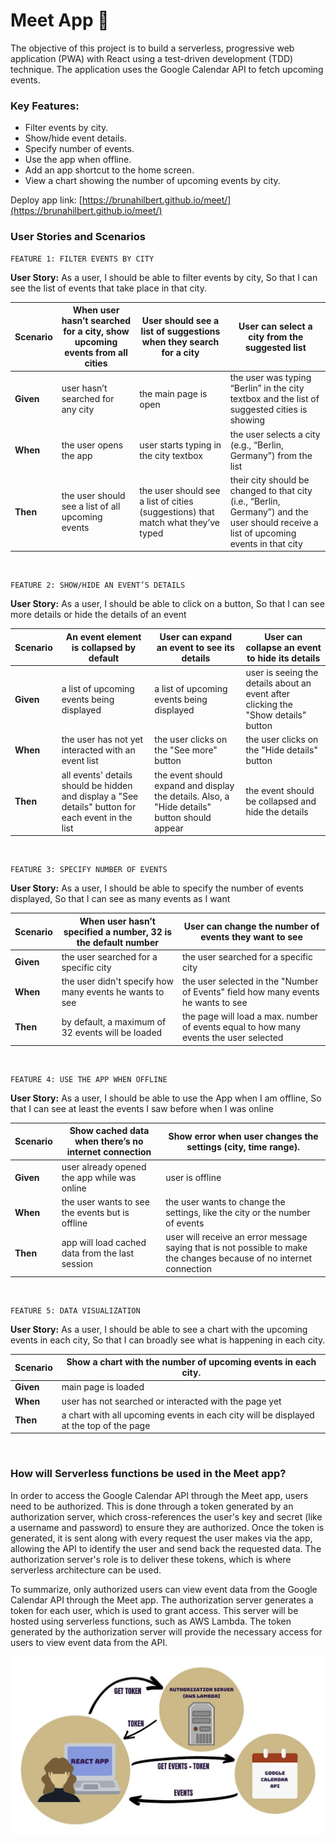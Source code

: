 
# Meet App 🎯

The objective of this project is to build a serverless, progressive web application (PWA) with React using a test-driven development (TDD) technique. The application uses the Google Calendar API to fetch upcoming events.

### Key Features:

- Filter events by city.
- Show/hide event details.
- Specify number of events.    
- Use the app when offline.
- Add an app shortcut to the home screen.
- View a chart showing the number of upcoming events by city.

Deploy app link:  [https://brunahilbert.github.io/meet/](https://brunahilbert.github.io/meet/)

### User Stories and Scenarios

    FEATURE 1: FILTER EVENTS BY CITY
    
**User Story:**  As a user, I should be able to filter events by city, So that I can see the list of events that take place in that city.


| **Scenario** | When user hasn’t searched for a city, show upcoming events from all cities | User should see a list of suggestions when they search for a city                | User can select a city from the suggested list                                                                                         |
|--------------|----------------------------------------------------------------------------|----------------------------------------------------------------------------------|----------------------------------------------------------------------------------------------------------------------------------------|
| **Given**    | user hasn’t searched for any city                                          | the main page is open                                                            | the user was typing “Berlin” in the city textbox and the list of suggested cities is showing                                           |
| **When**     | the user opens the app                                                     | user starts typing in the city textbox                                           | the user selects a city (e.g., “Berlin, Germany”) from the list                                                                        |
| **Then**     | the user should see a list of all upcoming events                          | the user should see a list of cities (suggestions) that match what they’ve typed | their city should be changed to that city (i.e., “Berlin, Germany”) and the user should receive a list of upcoming events in that city |


<br>


    FEATURE 2: SHOW/HIDE AN EVENT’S DETAILS

**User Story:**  As a user, I should be able to click on a button, So that I can see more details or hide the details of an event


| **Scenario** | An event element is collapsed by default                                                           | User can expand an event to see its details                                                  | User can collapse an event to hide its details                                     |
|--------------|----------------------------------------------------------------------------------------------------|----------------------------------------------------------------------------------------------|------------------------------------------------------------------------------------|
| **Given**    | a list of upcoming events being displayed                                                          | a list of upcoming events being displayed                                                    | user is seeing the details about an event after clicking the "Show details" button |
| **When**     | the user has not yet interacted with an event list                                                 | the user clicks on the "See more" button                                                     | the user clicks on the "Hide details" button                                       |
| **Then**     | all events' details should be hidden and display a "See details" button for each event in the list | the event should expand and display the details. Also, a "Hide details" button should appear | the event should be collapsed and hide the details                                 |

  <br>

    FEATURE 3: SPECIFY NUMBER OF EVENTS

**User Story:**  As a user, I should be able to specify the number of events displayed, So that I can see as many events as I want

 
| **Scenario** | When user hasn’t specified a number, 32 is the default number | User can change the number of events they want to see                                 |
|--------------|---------------------------------------------------------------|---------------------------------------------------------------------------------------|
| **Given**    | the user searched for a specific city                         | the user searched for a specific city                                                 |
| **When**     | the user didn't specify how many events he wants to see       | the user selected in the "Number of Events" field how many events he wants to see     |
| **Then**     | by default, a maximum of 32 events will be loaded             | the page will load a max. number of events equal to how many events the user selected |


  <br>

    FEATURE 4: USE THE APP WHEN OFFLINE

**User Story:**  As a user, I should be able to use the App when I am offline, So that I can see at least the events I saw before when I was online


  | **Scenario** | Show cached data when there’s no internet connection | Show error when user changes the settings (city, time range).                                                        |
|--------------|------------------------------------------------------|----------------------------------------------------------------------------------------------------------------------|
| **Given**    | user already opened the app while was online         | user is offline                                                                                                      |
| **When**     | the user wants to see the events but is offline      | the user wants to change the settings, like the city or the number of events                                         |
| **Then**     | app will load cached data from the last session      | user will receive an error message saying that is not possible to make the changes because of no internet connection |

  <br>

    FEATURE 5: DATA VISUALIZATION

**User Story:**  As a user, I should be able to see a chart with the upcoming events in each city, So that I can broadly see what is happening in each city.

  
| **Scenario** | Show a chart with the number of upcoming events in each city.                          |
|--------------|----------------------------------------------------------------------------------------|
| **Given**    | main page is loaded                                                                    |
| **When**     | user has not searched or interacted with the page yet                                  |
| **Then**     | a chart with all upcoming events in each city will be displayed at the top of the page |

<br>

### How will Serverless functions be used in the Meet app?

In order to access the Google Calendar API through the Meet app, users need to be authorized. This is done through a token generated by an authorization server, which cross-references the user's key and secret (like a username and password) to ensure they are authorized. Once the token is generated, it is sent along with every request the user makes via the app, allowing the API to identify the user and send back the requested data. The authorization server's role is to deliver these tokens, which is where serverless architecture can be used.

To summarize, only authorized users can view event data from the Google Calendar API through the Meet app. The authorization server generates a token for each user, which is used to grant access. This server will be hosted using serverless functions, such as AWS Lambda. The token generated by the authorization server will provide the necessary access for users to view event data from the API.

<img src="img/serverless_architecture.jpg">